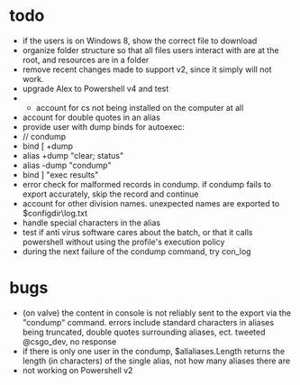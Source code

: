 # todo
* if the users is on Windows 8, show the correct file to download
* organize folder structure so that all files users interact with are at the root, and resources are in a folder
* remove recent changes made to support v2, since it simply will not work.
* upgrade Alex to Powershell v4 and test
* * account for cs not being installed on the computer at all
* account for double quotes in an alias
* provide user with dump binds for autoexec:
 * // condump
 * bind [ +dump
 * alias +dump "clear; status"
 * alias -dump "condump"
 * bind ] "exec results"
* error check for malformed records in condump. if condump fails to export accurately, skip the record and continue
* account for other division names. unexpected names are exported to $configdir\log.txt
* handle special characters in the alias
* test if anti virus software cares about the batch, or that it calls powershell without using the profile's execution policy
* during the next failure of the condump command, try con_log <filename>

# bugs
* (on valve) the content in console is not reliably sent to the export via the "condump" command. errors include standard characters in aliases being truncated, double quotes surrounding aliases, ect. tweeted @csgo_dev, no response
* if there is only one user in the condump, $allaliases.Length returns the length (in characters) of the single alias, not how many aliases there are
* not working on Powershell v2


